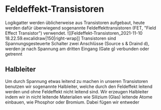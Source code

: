 # Feldeffekt-Transistoren
Logikgatter werden üblicherweise aus Transistoren aufgebaut, heute werden dafür überwiegend sogenannte Feldeffekttransistoren (FET, "Field Effect Transistor") verwendet.
![[Feldeffekt-Transistoren_2021-11-10 18.22.59.excalidraw|150|right-wrap]]
Transistoren sind Spannungsgesteuerte Schalter
zwei Anschlüsse (Source s & Draind d), werden je nach Spannung am dritten Eingang (Gate g) verbunden oder getrennt

## Halbleiter
Um durch Spannung etwas leitend zu machen in unseren Transistoren benutzen wir sogenannte Halbleiter, welche durch den Feldeffekt leitend werden und ohne Feldeffekt nicht leitend sind.
Wir erzeugen Halbleiter indem wir in nicht leitende Materialien wie Silizium (Glas) leitende Atome einbauen, wie Phosphor oder Bromium. Dabei fügen wir entweder 